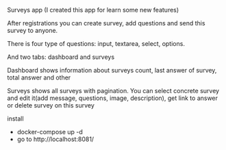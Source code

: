 Surveys app (I created this app for learn some new features)
<p>After registrations you can create survey, add questions and send this survey to anyone.</p>
<p>There is four type of questions: input, textarea, select, options.</p>
<p>And two tabs: dashboard and surveys</p>
<p>Dashboard shows information about surveys count, last answer of survey, total answer and other</p>
<p>Surveys shows all surveys with pagination. You can select concrete survey and edit it(add message, questions, image, description), get link to answer or delete survey
on this survey</p>

install

- docker-compose up -d
- go to http://localhost:8081/
